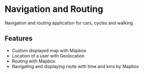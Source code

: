 
# Navigation and Routing

Navigation and routing application for cars, cycles and walking


## Features

- Custom displayed map with Mapbox
- Location of a user with Geolocation
- Routing with Mapbox
- Navigating and displaying route with time and kms by Mapbox



